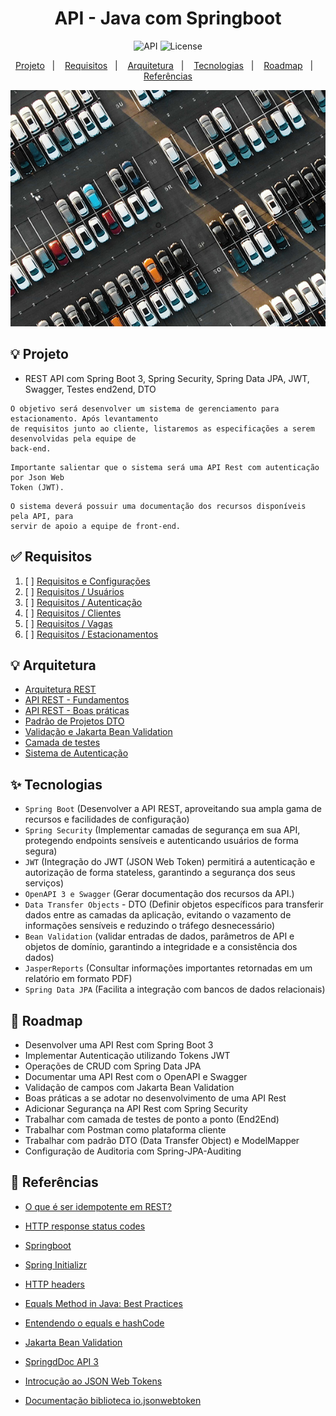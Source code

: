 <h1 align="center">API - Java com Springboot</h1>

<p align="center">
  <img alt="API" src="https://img.shields.io/static/v1?label=Springboot&message=API&color=8257E5&labelColor=000000"  />
  <img alt="License" src="https://img.shields.io/static/v1?label=license&message=MIT&color=49AA26&labelColor=000000">
</p>

<p align="center">
  <a href="#-projeto">Projeto</a>&nbsp;&nbsp;&nbsp;|&nbsp;&nbsp;&nbsp;
  <a href="#-requisitos">Requisitos</a>&nbsp;&nbsp;&nbsp;|&nbsp;&nbsp;&nbsp;
  <a href="#-arquitetura">Arquitetura</a>&nbsp;&nbsp;&nbsp;|&nbsp;&nbsp;&nbsp;
  <a href="#-tecnologias">Tecnologias</a>&nbsp;&nbsp;&nbsp;|&nbsp;&nbsp;&nbsp;
  <a href="#-roadmap">Roadmap</a>&nbsp;&nbsp;&nbsp;|&nbsp;&nbsp;&nbsp;
  <a href="#-referências">Referências</a>
</p>

<p align="center">
  <img alt="API" src="data/estacionamento.jpg">
</p>

## 💡 Projeto

- REST API com Spring Boot 3, Spring Security, Spring Data JPA, JWT, Swagger, Testes end2end, DTO

```
O objetivo será desenvolver um sistema de gerenciamento para estacionamento. Após levantamento
de requisitos junto ao cliente, listaremos as especificações a serem desenvolvidas pela equipe de
back-end.
```

```
Importante salientar que o sistema será uma API Rest com autenticação por Json Web
Token (JWT).
```

```
O sistema deverá possuir uma documentação dos recursos disponíveis pela API, para
servir de apoio a equipe de front-end.
```

## ✅ Requisitos

1. [ ] [Requisitos e Configurações](./doc/Requisitos-configuracoes.md)
2. [ ] [Requisitos / Usuários](./doc/Requisitos-usuarios.md)
3. [ ] [Requisitos / Autenticação](./doc/Requisitos-autenticacao.md)
4. [ ] [Requisitos / Clientes](./doc/Requisitos-clientes.md)
5. [ ] [Requisitos / Vagas](./doc/Requisitos-vagas.md)
6. [ ] [Requisitos / Estacionamentos](./doc/Requisitos-estacionamentos.md)


## 💡 Arquitetura

- [Arquitetura REST](./doc/api-rest-arquitetura.md)
- [API REST - Fundamentos](./doc/api-rest-fundamentos.md)
- [API REST - Boas práticas](./doc/api-rest-boaspraticas.md)
- [Padrão de Projetos DTO](./doc/padrao-projeto-dto.md)
- [Validação e Jakarta Bean Validation](./doc/validacao-jakarta-bean-validation.md)
- [Camada de testes](./doc/testes.md)
- [Sistema de Autenticação](./doc/jwt-token.md)

## ✨ Tecnologias

- `Spring Boot` (Desenvolver a API REST,  aproveitando sua ampla gama de recursos e facilidades de configuração)
- `Spring Security` (Implementar camadas de segurança em sua API, protegendo endpoints sensíveis e autenticando usuários de forma segura)
- `JWT` (Integração do JWT (JSON Web Token) permitirá a autenticação e autorização de forma stateless, garantindo a segurança dos seus serviços)
- `OpenAPI 3 e Swagger` (Gerar documentação dos recursos da API.)
- `Data Transfer Objects` - DTO (Definir objetos específicos para transferir dados entre as camadas da aplicação, evitando o vazamento de informações sensíveis e reduzindo o tráfego desnecessário)
- `Bean Validation` (validar entradas de dados, parâmetros de API e objetos de domínio, garantindo a integridade e a consistência dos dados)
- `JasperReports` (Consultar informações importantes retornadas em um relatório em formato PDF)
- `Spring Data JPA` (Facilita a integração com bancos de dados relacionais)

## 👣 Roadmap

- Desenvolver uma API Rest com Spring Boot 3
- Implementar Autenticação utilizando Tokens JWT
- Operações de CRUD com Spring Data JPA
- Documentar uma API Rest com o OpenAPI e Swagger
- Validação de campos com Jakarta Bean Validation
- Boas práticas a se adotar no desenvolvimento de uma API Rest
- Adicionar Segurança na API Rest com Spring Security
- Trabalhar com camada de testes de ponto a ponto (End2End)
- Trabalhar com Postman como plataforma cliente
- Trabalhar com padrão DTO (Data Transfer Object) e ModelMapper
- Configuração de Auditoria com Spring-JPA-Auditing

## 📄 Referências

- [O que é ser idempotente em REST?](https://www.infoq.com/br/news/2013/05/idempotent/)

- [HTTP response status codes](https://developer.mozilla.org/pt-BR/docs/Web/HTTP/Methods)

- [Springboot](https://spring.io/guides/gs/spring-boot)

- [Spring Initializr](https://start.spring.io/)

- [HTTP headers](https://developer.mozilla.org/en-US/docs/Web/HTTP/Headers)

- [Equals Method in Java: Best Practices](https://codegym.cc/groups/posts/264-equals-and-hashcode-methods-best-practices)

- [Entendendo o equals e hashCode](https://blog.algaworks.com/entendendo-o-equals-e-hashcode/)

- [Jakarta Bean Validation](https://jakarta.ee/specifications/bean-validation/3.0/jakarta-bean-validation-spec-3.0.html)

- [SpringdDoc API 3](https://springdoc.org/)

- [Introcução ao JSON Web Tokens](https://jwt.io/)

- [Documentação biblioteca io.jsonwebtoken](https://github.com/jwtk/jjwt)